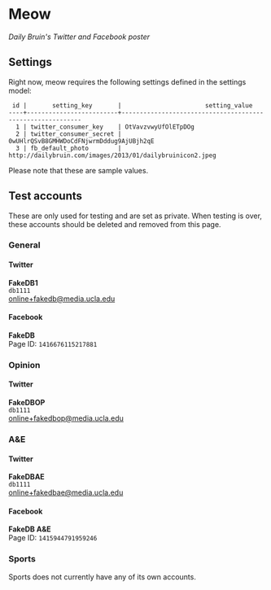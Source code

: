 # Meow
*Daily Bruin's Twitter and Facebook poster*

## Settings
Right now, meow requires the following settings defined in the settings model:

```
 id |       setting_key       |                       setting_value
----+-------------------------+-----------------------------------------------------------
  1 | twitter_consumer_key    | OtVavzvwyUfOlETpDOg
  2 | twitter_consumer_secret | 0wUHlrQSvB8GMHWDoCdFNjwrmDddug9AjUBjh2qE
  3 | fb_default_photo        | http://dailybruin.com/images/2013/01/dailybruinicon2.jpeg
```

Please note that these are sample values.

## Test accounts
These are only used for testing and are set as private. When testing is over, these accounts should be deleted and removed from this page.

### General
#### Twitter
**FakeDB1**    
`db1111`    
online+fakedb@media.ucla.edu

#### Facebook
**FakeDB**    
Page ID: `1416676115217881`

### Opinion
#### Twitter
**FakeDBOP**    
`db1111`    
online+fakedbop@media.ucla.edu

### A&E
#### Twitter
**FakeDBAE**    
`db1111`    
online+fakedbae@media.ucla.edu

#### Facebook
**FakeDB A&E**    
Page ID: `1415944791959246`

### Sports
Sports does not currently have any of its own accounts.

